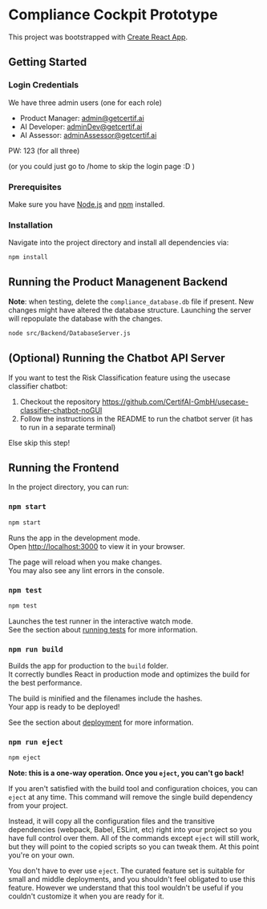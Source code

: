# Compliance Cockpit Prototype

This project was bootstrapped with [Create React App](https://github.com/facebook/create-react-app).

## Getting Started

### Login Credentials
We have three admin users (one for each role)

- Product Manager: admin@getcertif.ai
- AI Developer: adminDev@getcertif.ai
- AI Assessor: adminAssessor@getcertif.ai

PW: 123 (for all three)

(or you could just go to /home to skip the login page :D )

### Prerequisites

Make sure you have [Node.js](https://nodejs.org/) and [npm](https://www.npmjs.com/) installed.

### Installation

Navigate into the project directory and install all dependencies via:

```bash
npm install
```

## Running the Product Managenent Backend

**Note**: when testing, delete the `compliance_database.db` file if present. New changes might have altered the database structure. Launching the server will repopulate the database with the changes.

```bash
node src/Backend/DatabaseServer.js
```

## (Optional) Running the Chatbot API Server 

If you want to test the Risk Classification feature using the usecase classifier chatbot:

1. Checkout the repository https://github.com/CertifAI-GmbH/usecase-classifier-chatbot-noGUI
2. Follow the instructions in the README to run the chatbot server (it has to run in a separate terminal)

Else skip this step!

## Running the Frontend

In the project directory, you can run:

### `npm start`

```bash
npm start
```

Runs the app in the development mode.\
Open [http://localhost:3000](http://localhost:3000) to view it in your browser.

The page will reload when you make changes.\
You may also see any lint errors in the console.

### `npm test`

```bash
npm test
```

Launches the test runner in the interactive watch mode.\
See the section about [running tests](https://facebook.github.io/create-react-app/docs/running-tests) for more information.

### `npm run build`

Builds the app for production to the `build` folder.\
It correctly bundles React in production mode and optimizes the build for the best performance.

The build is minified and the filenames include the hashes.\
Your app is ready to be deployed!

See the section about [deployment](https://facebook.github.io/create-react-app/docs/deployment) for more information.

### `npm run eject`

```bash
npm eject
```

**Note: this is a one-way operation. Once you `eject`, you can't go back!**

If you aren't satisfied with the build tool and configuration choices, you can `eject` at any time. This command will remove the single build dependency from your project.

Instead, it will copy all the configuration files and the transitive dependencies (webpack, Babel, ESLint, etc) right into your project so you have full control over them. All of the commands except `eject` will still work, but they will point to the copied scripts so you can tweak them. At this point you're on your own.

You don't have to ever use `eject`. The curated feature set is suitable for small and middle deployments, and you shouldn't feel obligated to use this feature. However we understand that this tool wouldn't be useful if you couldn't customize it when you are ready for it.
